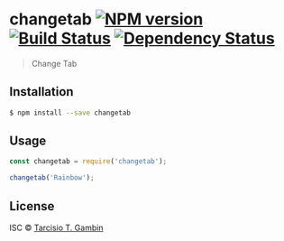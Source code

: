 # changetab [![NPM version][npm-image]][npm-url] [![Build Status][travis-image]][travis-url] [![Dependency Status][daviddm-image]][daviddm-url]
> Change Tab

## Installation

```sh
$ npm install --save changetab
```

## Usage

```js
const changetab = require('changetab');

changetab('Rainbow');
```
## License

ISC © [Tarcisio T. Gambin]()


[npm-image]: https://badge.fury.io/js/changetab.svg
[npm-url]: https://npmjs.org/package/changetab
[travis-image]: https://travis-ci.com/gambin/changetab.svg?branch=master
[travis-url]: https://travis-ci.com/gambin/changetab
[daviddm-image]: https://david-dm.org/gambin/changetab.svg?theme=shields.io
[daviddm-url]: https://david-dm.org/gambin/changetab
